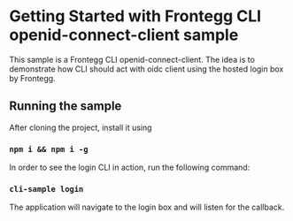 # Getting Started with Frontegg CLI openid-connect-client sample

This sample is a Frontegg CLI openid-connect-client.
The idea is to demonstrate how CLI should act with oidc client using the hosted login box by Frontegg.

## Running the sample

After cloning the project, install it using

### `npm i && npm i -g`

In order to see the login CLI in action, run the following command:
### `cli-sample login`

The application will navigate to the login box and will listen for the callback.
